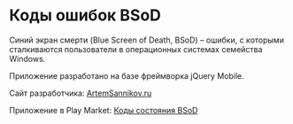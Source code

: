 # Коды ошибок BSoD

Синий экран смерти (Blue Screen of Death, BSoD) – ошибки, с которыми сталкиваются пользователи в операционных системах семейства Windows.

Приложение разработано на базе фреймворка jQuery Mobile.

Сайт разработчика: [ArtemSannikov.ru](http://artemsannikov.ru)

Приложение в Play Market: [Коды состояния BSoD](https://play.google.com/store/apps/details?id=bsod.codes)